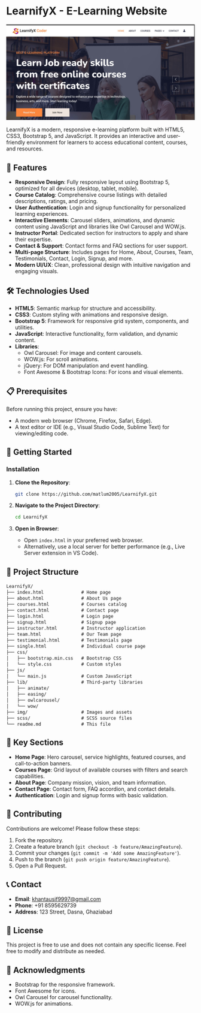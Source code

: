 # LearnifyX - E-Learning Website

![LearnifyX](preview.jpg)

LearnifyX is a modern, responsive e-learning platform built with HTML5, CSS3, Bootstrap 5, and JavaScript. It provides an interactive and user-friendly environment for learners to access educational content, courses, and resources.

## 🚀 Features

- **Responsive Design**: Fully responsive layout using Bootstrap 5, optimized for all devices (desktop, tablet, mobile).
- **Course Catalog**: Comprehensive course listings with detailed descriptions, ratings, and pricing.
- **User Authentication**: Login and signup functionality for personalized learning experiences.
- **Interactive Elements**: Carousel sliders, animations, and dynamic content using JavaScript and libraries like Owl Carousel and WOW.js.
- **Instructor Portal**: Dedicated section for instructors to apply and share their expertise.
- **Contact & Support**: Contact forms and FAQ sections for user support.
- **Multi-page Structure**: Includes pages for Home, About, Courses, Team, Testimonials, Contact, Login, Signup, and more.
- **Modern UI/UX**: Clean, professional design with intuitive navigation and engaging visuals.

## 🛠️ Technologies Used

- **HTML5**: Semantic markup for structure and accessibility.
- **CSS3**: Custom styling with animations and responsive design.
- **Bootstrap 5**: Framework for responsive grid system, components, and utilities.
- **JavaScript**: Interactive functionality, form validation, and dynamic content.
- **Libraries**:
  - Owl Carousel: For image and content carousels.
  - WOW.js: For scroll animations.
  - jQuery: For DOM manipulation and event handling.
  - Font Awesome & Bootstrap Icons: For icons and visual elements.

## 📋 Prerequisites

Before running this project, ensure you have:

- A modern web browser (Chrome, Firefox, Safari, Edge).
- A text editor or IDE (e.g., Visual Studio Code, Sublime Text) for viewing/editing code.

## 🚀 Getting Started

### Installation

1. **Clone the Repository**:
   ```bash
   git clone https://github.com/matlum2005/LearnifyX.git
   ```

2. **Navigate to the Project Directory**:
   ```bash
   cd LearnifyX
   ```

3. **Open in Browser**:
   - Open `index.html` in your preferred web browser.
   - Alternatively, use a local server for better performance (e.g., Live Server extension in VS Code).

## 📁 Project Structure

```
LearnifyX/
├── index.html              # Home page
├── about.html              # About Us page
├── courses.html            # Courses catalog
├── contact.html            # Contact page
├── login.html              # Login page
├── signup.html             # Signup page
├── instructor.html         # Instructor application
├── team.html               # Our Team page
├── testimonial.html        # Testimonials page
├── single.html             # Individual course page
├── css/
│   ├── bootstrap.min.css   # Bootstrap CSS
│   └── style.css           # Custom styles
├── js/
│   └── main.js             # Custom JavaScript
├── lib/                    # Third-party libraries
│   ├── animate/
│   ├── easing/
│   ├── owlcarousel/
│   └── wow/
├── img/                    # Images and assets
├── scss/                   # SCSS source files
└── readme.md               # This file
```

## 🎯 Key Sections

- **Home Page**: Hero carousel, service highlights, featured courses, and call-to-action banners.
- **Courses Page**: Grid layout of available courses with filters and search capabilities.
- **About Page**: Company mission, vision, and team information.
- **Contact Page**: Contact form, FAQ accordion, and contact details.
- **Authentication**: Login and signup forms with basic validation.

## 🤝 Contributing

Contributions are welcome! Please follow these steps:

1. Fork the repository.
2. Create a feature branch (`git checkout -b feature/AmazingFeature`).
3. Commit your changes (`git commit -m 'Add some AmazingFeature'`).
4. Push to the branch (`git push origin feature/AmazingFeature`).
5. Open a Pull Request.

## 📞 Contact

- **Email**: khantausif9997@gmail.com
- **Phone**: +91 8595629739
- **Address**: 123 Street, Dasna, Ghaziabad

## 📜 License

This project is free to use and does not contain any specific license. Feel free to modify and distribute as needed.

## 🙏 Acknowledgments

- Bootstrap for the responsive framework.
- Font Awesome for icons.
- Owl Carousel for carousel functionality.
- WOW.js for animations.
